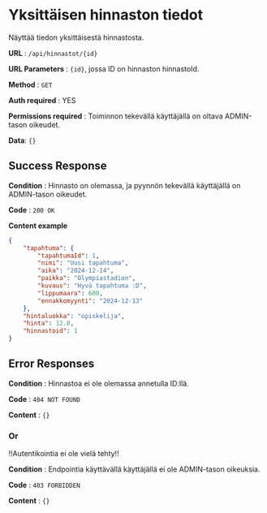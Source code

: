 # Yksittäisen hinnaston tiedot

Näyttää tiedon yksittäisestä hinnastosta.

**URL** : `/api/hinnastot/{id}`

**URL Parameters** : `{id}`, jossa ID on hinnaston hinnastoId.

**Method** : `GET`

**Auth required** : YES

**Permissions required** : Toiminnon tekevällä käyttäjällä on oltava ADMIN-tason oikeudet. 

**Data**: `{}`

## Success Response

**Condition** : Hinnasto on olemassa, ja pyynnön tekevällä käyttäjällä on ADMIN-tason oikeudet.

**Code** : `200 OK`

**Content example**

```json
{
    "tapahtuma": {
        "tapahtumaId": 1,
        "nimi": "Uusi tapahtuma",
        "aika": "2024-12-14",
        "paikka": "Olympiastadion",
        "kuvaus": "Hyvä tapahtuma :D",
        "lippumaara": 600,
        "ennakkomyynti": "2024-12-13"
    },
    "hintaluokka": "opiskelija",
    "hinta": 12.0,
    "hinnastoid": 1
}
```

## Error Responses

**Condition** : Hinnastoa ei ole olemassa annetulla ID:llä.

**Code** : `404 NOT FOUND`

**Content** : `{}`

### Or

!!Autentikointia ei ole vielä tehty!!

**Condition** : Endpointia käyttävällä käyttäjällä ei ole ADMIN-tason oikeuksia.

**Code** : `403 FORBIDDEN`

**Content** : `{}`
